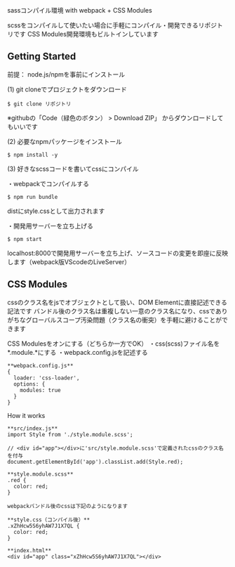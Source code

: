 sassコンパイル環境 with webpack + CSS Modules

scssをコンパイルして使いたい場合に手軽にコンパイル・開発できるリポジトリです
CSS Modules開発環境もビルトインしています

## Getting Started

前提： node.js/npmを事前にインストール

(1) git cloneでプロジェクトをダウンロード
```
$ git clone リポジトリ
```
※githubの「Code（緑色のボタン） > Download ZIP」 からダウンロードしてもいいです

(2) 必要なnpmパッケージをインストール
```
$ npm install -y
```

(3) 好きなscssコードを書いてcssにコンパイル

・webpackでコンパイルする
```
$ npm run bundle
```
distにstyle.cssとして出力されます

・開発用サーバーを立ち上げる
```
$ npm start
```
localhost:8000で開発用サーバーを立ち上げ、ソースコードの変更を即座に反映します（webpack版VScodeのLiveServer）

## CSS Modules
cssのクラス名をjsでオブジェクトとして扱い、DOM Elementに直接記述できる記法です
バンドル後のクラス名は重複しない一意のクラス名になり、cssでありがちなグローバルスコープ汚染問題（クラス名の衝突）を手軽に避けることができます

CSS Modulesをオンにする（どちらか一方でOK）
・css(scss)ファイル名を*.module.*にする
・webpack.config.jsを記述する

```
**webpack.config.js**
{
  loader: 'css-loader',
  options: {
    modules: true
  }
}
```

How it works
```
**src/index.js**
import Style from './style.module.scss';

// <div id="app"></div>に'src/style.module.scss'で定義されたcssのクラス名を付与
document.getElementById('app').classList.add(Style.red);

**style.module.scss**
.red {
  color: red;
}

webpackバンドル後のcssは下記のようになります

**style.css（コンパイル後）**
.xZhHcw5S6yhAW7J1X7QL {
  color: red;
}

**index.html**
<div id="app" class="xZhHcw5S6yhAW7J1X7QL"></div>
```
